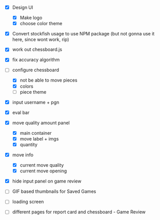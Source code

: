 - [x] Design UI

  - [x] Make logo
  - [x] choose color theme

- [x] Convert stockfish usage to use NPM package (but not gonna use it here, since wont work, rip)
- [x] work out chessboard.js
- [x] fix accuracy algorithm

- [ ] configure chessboard

  - [x] not be able to move pieces
  - [x] colors
  - [ ] piece theme

- [x] input username + pgn

- [x] eval bar

- [x] move quality amount panel

  - [x] main container
  - [x] move label + imgs
  - [x] quantity

- [x] move info

  - [x] current move quality
  - [x] current move opening

- [x] hide input panel on game review

- [ ] GIF based thumbnails for Saved Games
- [ ] loading screen
- [ ] different pages for report card and chessboard - Game Review
